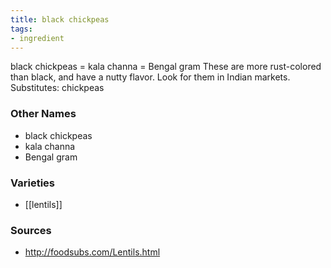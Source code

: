```yaml
---
title: black chickpeas
tags:
- ingredient
---
```

black chickpeas = kala channa = Bengal gram These are more rust-colored than black, and have a nutty flavor. Look for them in Indian markets. Substitutes: chickpeas

### Other Names

* black chickpeas
* kala channa
* Bengal gram

### Varieties

* [[lentils]]

### Sources
* http://foodsubs.com/Lentils.html
